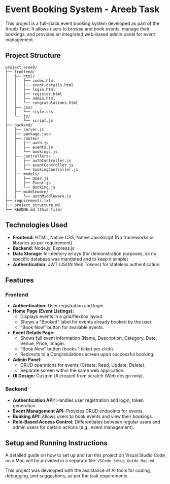 # Event Booking System - Areeb Task

This project is a full-stack event booking system developed as part of the Areeb Task. It allows users to browse and book events, manage their bookings, and provides an integrated web-based admin panel for event management.

## Project Structure

```
project_areeb/
├── frontend/
│   ├── html/
│   │   ├── index.html
│   │   ├── event-details.html
│   │   ├── login.html
│   │   ├── register.html
│   │   ├── admin.html
│   │   └── congratulations.html
│   ├── css/
│   │   └── style.css
│   └── js/
│       └── script.js
├── backend/
│   ├── server.js
│   ├── package.json
│   ├── routes/
│   │   ├── auth.js
│   │   ├── events.js
│   │   └── bookings.js
│   ├── controllers/
│   │   ├── authController.js
│   │   ├── eventController.js
│   │   └── bookingController.js
│   ├── models/
│   │   ├── User.js
│   │   ├── Event.js
│   │   └── Booking.js
│   ├── middleware/
│   │   └── authMiddleware.js
├── requirements.txt
├── project_structure.md
└── README.md (This file)
```

## Technologies Used

*   **Frontend:** HTML, Native CSS, Native JavaScript (No frameworks or libraries as per requirement)
*   **Backend:** Node.js, Express.js
*   **Data Storage:** In-memory arrays (for demonstration purposes, as no specific database was mandated and to keep it simple)
*   **Authentication:** JWT (JSON Web Tokens) for stateless authentication.

## Features

### Frontend

*   **Authentication:** User registration and login.
*   **Home Page (Event Listings):**
    *   Displays events in a grid/flexbox layout.
    *   Shows a "Booked" label for events already booked by the user.
    *   "Book Now" button for available events.
*   **Event Details Page:**
    *   Shows full event information (Name, Description, Category, Date, Venue, Price, Image).
    *   "Book Now" button (books 1 ticket per click).
    *   Redirects to a Congratulations screen upon successful booking.
*   **Admin Panel:**
    *   CRUD operations for events (Create, Read, Update, Delete).
    *   Separate screen within the same web application.
*   **UI Design:** Custom UI created from scratch (Web design only).

### Backend

*   **Authentication API:** Handles user registration and login, token generation.
*   **Event Management API:** Provides CRUD endpoints for events.
*   **Booking API:** Allows users to book events and view their bookings.
*   **Role-Based Access Control:** Differentiates between regular users and admin users for certain actions (e.g., event management).

## Setup and Running Instructions

A detailed guide on how to set up and run this project on Visual Studio Code on a Mac will be provided in a separate file: `VSCode_Setup_Guide_Mac.md`.

This project was developed with the assistance of AI tools for coding, debugging, and suggestions, as per the task requirements.

